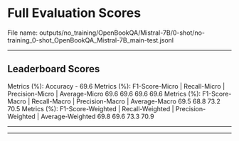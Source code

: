 # Full Evaluation Scores

File name: outputs/no_training/OpenBookQA/Mistral-7B/0-shot/no-training_0-shot_OpenBookQA_Mistral-7B_main-test.jsonl


---

## Leaderboard Scores

Metrics (%): Accuracy - 69.6
Metrics (%): F1-Score-Micro | Recall-Micro | Precision-Micro | Average-Micro
                69.6        69.6          69.6        69.6
Metrics (%): F1-Score-Macro | Recall-Macro | Precision-Macro | Average-Macro
                69.5        68.8          73.2        70.5
Metrics (%): F1-Score-Weighted | Recall-Weighted | Precision-Weighted | Average-Weighted
                69.8        69.6          73.3        70.9

---


---

